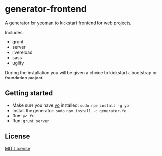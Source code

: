 # generator-frontend

A generator for [yeoman](https://github.com/yeoman/yo) to kickstart frontend for web projects.

Includes:

* grunt
* server
* livereload
* sass
* uglify

During the installation you will be given a choice to kickstart a bootstrap or foundation project.

## Getting started

- Make sure you have [yo](https://github.com/yeoman/yo) installed: `sudo npm install -g yo`
- Install the generator: `sudo npm install -g generator-fe`
- Run: `yo fe`
- Run: `grunt server`

## License
[MIT License](http://en.wikipedia.org/wiki/MIT_License)

